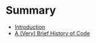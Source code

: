 # Summary

* [Introduction](README.md)
* [A (Very) Brief History of Code](abstractions_all_the_way_down.md)

